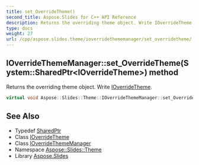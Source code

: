 ```yaml
---
title: set_OverrideTheme()
second_title: Aspose.Slides for C++ API Reference
description: Returns the overriding theme object. Write IOverrideTheme.
type: docs
weight: 27
url: /cpp/aspose.slides.theme/ioverridethememanager/set_overridetheme/
---
```

## IOverrideThemeManager::set_OverrideTheme(System::SharedPtr\<IOverrideTheme\>) method


Returns the overriding theme object. Write [IOverrideTheme](../../ioverridetheme/).

```cpp
virtual void Aspose::Slides::Theme::IOverrideThemeManager::set_OverrideTheme(System::SharedPtr<IOverrideTheme> value)=0
```

## See Also

* Typedef [SharedPtr](../../system/sharedptr/)
* Class [IOverrideTheme](../ioverridetheme/)
* Class [IOverrideThemeManager](./)
* Namespace [Aspose::Slides::Theme](../)
* Library [Aspose.Slides](../../)
